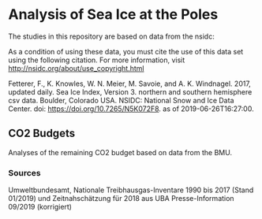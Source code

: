 # Analysis of Sea Ice at the Poles

The studies in this repository are based on data from the nsidc:

As a condition of using these data, you must cite the use of this data set using the following citation. For more information, visit http://nsidc.org/about/use_copyright.html

Fetterer, F., K. Knowles, W. N. Meier, M. Savoie, and A. K. Windnagel. 2017, updated daily. Sea Ice Index, Version 3. northern and southern hemisphere csv data. Boulder, Colorado USA. NSIDC: National Snow and Ice Data Center. doi: https://doi.org/10.7265/N5K072F8. as of 2019-06-26T16:27:00.

## CO2 Budgets

Analyses of the remaining CO2 budget based on data from the BMU.

### Sources

Umweltbundesamt, Nationale Treibhausgas-Inventare 1990 bis 2017 (Stand 01/2019) und Zeitnahschätzung für 2018 aus UBA Presse-Information 09/2019 (korrigiert)
